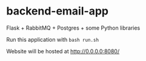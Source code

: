 # backend-email-app
Flask + RabbitMQ + Postgres + some Python libraries

Run this application with `bash run.sh`

Website will be hosted at http://0.0.0.0:8080/
